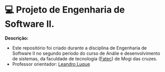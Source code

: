 # 💻 Projeto de Engenharia de Software II. 

**Descrição:**
* Este repositório foi criado durante a disciplina de Engenharia de Software II no segundo período do curso de Análie e desenvolvimento de sistemas, da faculdade de tecnologia ([Fatec](https://www.fatecmogidascruzes.com.br)) de Mogi das cruzes. 
* Professor orientador: [Leandro Luque](https://github.com/leluque) 
